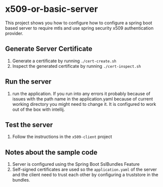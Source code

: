 # x509-or-basic-server

This project shows you how to configure how to configure a spring boot based
server to require mtls and use spring security x509 authentication provider. 

## Generate Server Certificate

1. Generate a certificate by running `./cert-create.sh`
2. Inspect the generated certificate by running `./cert-inspect.sh`

## Run the server

1. run the application. If you run into any errors it probably because of issues
   with the path name in the application.yaml because of current working
   directory you might need to change it. It is configured to work out of the
   box with intellij.

## Test the server

1. Follow the instructions in the `x509-client` project

## Notes about the sample code

1. Server is configured using the Spring Boot SslBundles Feature
2. Self-signed certificates are used so the `application.yaml` of the server
   and the client need to trust each other by configuring a truststore in the
   bundles.

